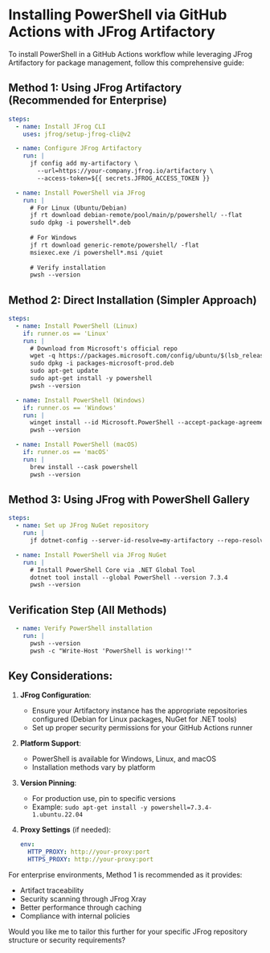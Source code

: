 # Installing PowerShell via GitHub Actions with JFrog Artifactory

To install PowerShell in a GitHub Actions workflow while leveraging JFrog Artifactory for package management, follow this comprehensive guide:

## Method 1: Using JFrog Artifactory (Recommended for Enterprise)

```yaml
steps:
  - name: Install JFrog CLI
    uses: jfrog/setup-jfrog-cli@v2

  - name: Configure JFrog Artifactory
    run: |
      jf config add my-artifactory \
        --url=https://your-company.jfrog.io/artifactory \
        --access-token=${{ secrets.JFROG_ACCESS_TOKEN }}

  - name: Install PowerShell via JFrog
    run: |
      # For Linux (Ubuntu/Debian)
      jf rt download debian-remote/pool/main/p/powershell/ --flat
      sudo dpkg -i powershell*.deb
      
      # For Windows
      jf rt download generic-remote/powershell/ -flat
      msiexec.exe /i powershell*.msi /quiet
      
      # Verify installation
      pwsh --version
```

## Method 2: Direct Installation (Simpler Approach)

```yaml
steps:
  - name: Install PowerShell (Linux)
    if: runner.os == 'Linux'
    run: |
      # Download from Microsoft's official repo
      wget -q https://packages.microsoft.com/config/ubuntu/$(lsb_release -rs)/packages-microsoft-prod.deb
      sudo dpkg -i packages-microsoft-prod.deb
      sudo apt-get update
      sudo apt-get install -y powershell
      pwsh --version

  - name: Install PowerShell (Windows)
    if: runner.os == 'Windows'
    run: |
      winget install --id Microsoft.PowerShell --accept-package-agreements --accept-source-agreements
      pwsh --version

  - name: Install PowerShell (macOS)
    if: runner.os == 'macOS'
    run: |
      brew install --cask powershell
      pwsh --version
```

## Method 3: Using JFrog with PowerShell Gallery

```yaml
steps:
  - name: Set up JFrog NuGet repository
    run: |
      jf dotnet-config --server-id-resolve=my-artifactory --repo-resolve=nuget-remote

  - name: Install PowerShell via JFrog NuGet
    run: |
      # Install PowerShell Core via .NET Global Tool
      dotnet tool install --global PowerShell --version 7.3.4
      pwsh --version
```

## Verification Step (All Methods)

```yaml
  - name: Verify PowerShell installation
    run: |
      pwsh --version
      pwsh -c "Write-Host 'PowerShell is working!'"
```

## Key Considerations:

1. **JFrog Configuration**:
   - Ensure your Artifactory instance has the appropriate repositories configured (Debian for Linux packages, NuGet for .NET tools)
   - Set up proper security permissions for your GitHub Actions runner

2. **Platform Support**:
   - PowerShell is available for Windows, Linux, and macOS
   - Installation methods vary by platform

3. **Version Pinning**:
   - For production use, pin to specific versions
   - Example: `sudo apt-get install -y powershell=7.3.4-1.ubuntu.22.04`

4. **Proxy Settings** (if needed):
   ```yaml
   env:
     HTTP_PROXY: http://your-proxy:port
     HTTPS_PROXY: http://your-proxy:port
   ```

For enterprise environments, Method 1 is recommended as it provides:
- Artifact traceability
- Security scanning through JFrog Xray
- Better performance through caching
- Compliance with internal policies

Would you like me to tailor this further for your specific JFrog repository structure or security requirements?
